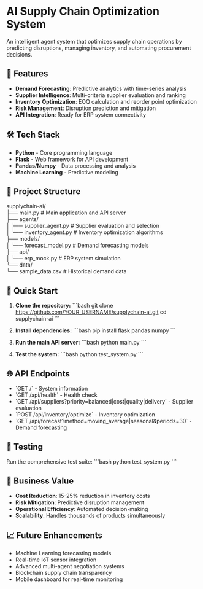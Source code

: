 # AI Supply Chain Optimization System

An intelligent agent system that optimizes supply chain operations by predicting disruptions, managing inventory, and automating procurement decisions.

## 🚀 Features

- **Demand Forecasting**: Predictive analytics with time-series analysis
- **Supplier Intelligence**: Multi-criteria supplier evaluation and ranking
- **Inventory Optimization**: EOQ calculation and reorder point optimization
- **Risk Management**: Disruption prediction and mitigation
- **API Integration**: Ready for ERP system connectivity

## 🛠️ Tech Stack

- **Python** - Core programming language
- **Flask** - Web framework for API development
- **Pandas/Numpy** - Data processing and analysis
- **Machine Learning** - Predictive modeling

## 📁 Project Structure

supplychain-ai/   
├── main.py              # Main application and API server  
├── agents/  
│   ├── supplier_agent.py    # Supplier evaluation and selection   
│   └── inventory_agent.py   # Inventory optimization algorithms   
├── models/   
│   └── forecast_model.py    # Demand forecasting models   
├── api/   
│   └── erp_mock.py         # ERP system simulation   
└── data/   
    └── sample_data.csv     # Historical demand data   

## 🚀 Quick Start

1. **Clone the repository:**
   \`\`\`bash
   git clone https://github.com/YOUR_USERNAME/supplychain-ai.git
   cd supplychain-ai
   \`\`\`

2. **Install dependencies:**
   \`\`\`bash
   pip install flask pandas numpy
   \`\`\`

3. **Run the main API server:**
   \`\`\`bash
   python main.py
   \`\`\`

4. **Test the system:**
   \`\`\`bash
   python test_system.py
   \`\`\`

## 🌐 API Endpoints

- \`GET /\` - System information
- \`GET /api/health\` - Health check
- \`GET /api/suppliers?priority=balanced|cost|quality|delivery\` - Supplier evaluation
- \`POST /api/inventory/optimize\` - Inventory optimization
- \`GET /api/forecast?method=moving_average|seasonal&periods=30\` - Demand forecasting

## 🧪 Testing

Run the comprehensive test suite:
\`\`\`bash
python test_system.py
\`\`\`

## 🎯 Business Value

- **Cost Reduction**: 15-25% reduction in inventory costs
- **Risk Mitigation**: Predictive disruption management
- **Operational Efficiency**: Automated decision-making
- **Scalability**: Handles thousands of products simultaneously

## 📈 Future Enhancements

- Machine Learning forecasting models
- Real-time IoT sensor integration
- Advanced multi-agent negotiation systems
- Blockchain supply chain transparency
- Mobile dashboard for real-time monitoring

